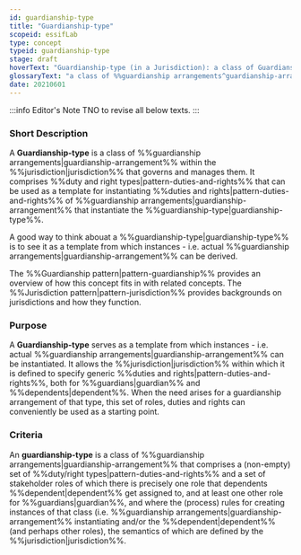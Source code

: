 ```yaml
---
id: guardianship-type
title: "Guardianship-type"
scopeid: essifLab
type: concept
typeid: guardianship-type
stage: draft
hoverText: "Guardianship-type (in a Jurisdiction): a class of Guardianship Arrangements within the Jurisdiction that governs and manages them."
glossaryText: "a class of %%guardianship arrangements^guardianship-arrangement%% within the %%jurisdiction^jurisdiction%% that governs and manages them."
date: 20210601
---
```


:::info Editor's Note
TNO to revise all below texts.
:::
### Short Description
A **Guardianship-type** is a class of %%guardianship arrangements|guardianship-arrangement%% within the %%jurisdiction|jurisdiction%% that governs and manages them. It comprises %%duty and right types|pattern-duties-and-rights%% that can be used as a template for instantiating %%duties and rights|pattern-duties-and-rights%% of %%guardianship arrangements|guardianship-arrangement%% that instantiate the %%guardianship-type|guardianship-type%%.

A good way to think abouat a %%guardianship-type|guardianship-type%% is to see it as a template from which instances - i.e. actual %%guardianship arrangements|guardianship-arrangement%% can be derived.

The %%Guardianship pattern|pattern-guardianship%% provides an overview of how this concept fits in with related concepts.
The %%Jurisdiction pattern|pattern-jurisdiction%% provides backgrounds on jurisdictions and how they function.

### Purpose
A **Guardianship-type** serves as a template from which instances - i.e. actual %%guardianship arrangements|guardianship-arrangement%% can be instantiated. It allows the %%jurisdiction|jurisdiction%% within which it is defined to specify generic %%duties and rights|pattern-duties-and-rights%%, both for %%guardians|guardian%% and %%dependents|dependent%%. When the need arises for a guardianship arrangement of that type, this set of roles, duties and rights can conveniently be used as a starting point.

### Criteria
An **guardianship-type** is a class of %%guardianship arrangements|guardianship-arrangement%% that comprises a (non-empty) set of %%duty/right types|pattern-duties-and-rights%% and a set of stakeholder roles of which there is precisely one role that dependents %%dependent|dependent%% get assigned to, and at least one other role for %%guardians|guardian%%, and where the (process) rules for creating instances of that class (i.e. %%guardianship arrangements|guardianship-arrangement%% instantiating  and/or the %%dependent|dependent%% (and perhaps other roles), the semantics of which are defined by the %%jurisdiction|jurisdiction%%.
